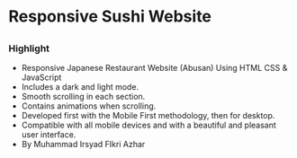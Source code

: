 # Responsive Sushi Website
## 
### Highlight

- Responsive Japanese Restaurant Website (Abusan) Using HTML CSS & JavaScript
- Includes a dark and light mode.
- Smooth scrolling in each section.
- Contains animations when scrolling.
- Developed first with the Mobile First methodology, then for desktop.
- Compatible with all mobile devices and with a beautiful and pleasant user interface.
- By Muhammad Irsyad FIkri Azhar

